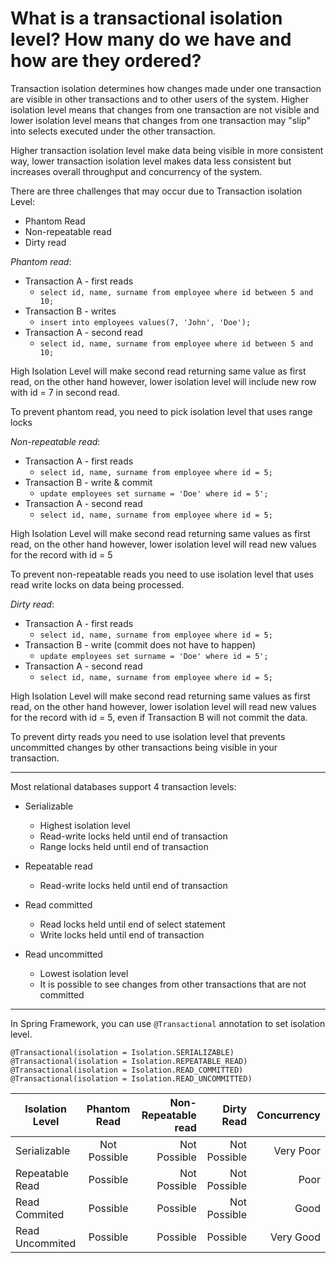 # What is a transactional isolation level? How many do we have and how are they ordered?
Transaction isolation determines how changes made under one transaction are visible in other transactions and to other
users of the system. Higher isolation level means that changes from one transaction are not visible and lower isolation
level means that changes from one transaction may "slip" into selects executed under the other transaction.

Higher transaction isolation level make data being visible in more consistent way, lower transaction isolation level makes
data less consistent but increases overall throughput and concurrency of the system.

There are three challenges that may occur due to Transaction isolation Level:
- Phantom Read
- Non-repeatable read
- Dirty read 

*Phantom read*:
- Transaction A - first reads
  - ```select id, name, surname from employee where id between 5 and 10;```
- Transaction B - writes
  - ```insert into employees values(7, 'John', 'Doe');```
- Transaction A - second read
  - ```select id, name, surname from employee where id between 5 and 10;```
    
High Isolation Level will make second read returning same value as first read, on the other hand however, lower isolation level will include new row 
with id = 7 in second read.

To prevent phantom read, you need to pick isolation level that uses range locks

*Non-repeatable read*:
- Transaction A - first reads
    - ```select id, name, surname from employee where id = 5;```
- Transaction B - write & commit
    - ```update employees set surname = 'Doe' where id = 5';```
- Transaction A - second read
    - ```select id, name, surname from employee where id = 5;```
    
High Isolation Level will make second read returning same values as first read, on the other hand however, lower isolation 
level will read new values for the record with id = 5

To prevent non-repeatable reads you need to use isolation level that uses read write locks on data being processed.

*Dirty read*:
- Transaction A - first reads
    - ```select id, name, surname from employee where id = 5;```
- Transaction B - write (commit does not have to happen)
    - ```update employees set surname = 'Doe' where id = 5';```
- Transaction A - second read
    - ```select id, name, surname from employee where id = 5;```

High Isolation Level will make second read returning same values as first read, on the other hand however, lower isolation
level will read new values for the record with id = 5, even if Transaction B will not commit the data.

To prevent dirty reads you need to use isolation level that prevents uncommitted changes by other transactions being visible
in your transaction.

---

Most relational databases support 4 transaction levels:
- Serializable
  - Highest isolation level
  - Read-write locks held until end of transaction
  - Range locks held until end of transaction 
    
- Repeatable read
  - Read-write locks held until end of transaction
    
- Read committed
  - Read locks held until end of select statement
  - Write locks held until end of transaction
    
- Read uncommitted
  - Lowest isolation level
  - It is possible to see changes from other transactions that are not committed 

---

In Spring Framework, you can use ```@Transactional``` annotation to set isolation level.
```
@Transactional(isolation = Isolation.SERIALIZABLE)
@Transactional(isolation = Isolation.REPEATABLE_READ)
@Transactional(isolation = Isolation.READ_COMMITTED)
@Transactional(isolation = Isolation.READ_UNCOMMITTED)
```

| Isolation Level   |     Phantom Read      |  Non-Repeatable read |   Dirty Read   |   Concurrency    |
|-------------------|:---------------------:|---------------------:|---------------:|-----------------:|
| Serializable      |  Not Possible         |    Not Possible      |  Not Possible  |   Very Poor   
| Repeatable Read   |    Possible           |    Not Possible      |  Not Possible  |   Poor
| Read Commited     |    Possible           |    Possible          |  Not Possible  |   Good
| Read Uncommited   |    Possible           |    Possible          |  Possible      |   Very Good
    
